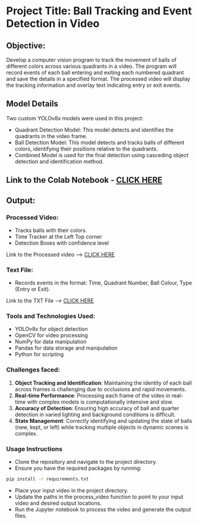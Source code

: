 # Project Title: Ball Tracking and Event Detection in Video 

## Objective:
Develop a computer vision program to track the movement of balls of different colors across various quadrants in a video. The program will record events of each ball entering and exiting each numbered quadrant and save the details in a specified format. The processed video will display the tracking information and overlay text indicating entry or exit events.

## Model Details
Two custom YOLOv8x models were used in this project:

- Quadrant Detection Model: This model detects and identifies the quadrants in the video frame.
- Ball Detection Model: This model detects and tracks balls of different colors, identifying their positions relative to the quadrants.
- Combined Model is used for the final detection using casceding object detection and identification method.

## Link to the Colab Notebook - [CLICK HERE](https://colab.research.google.com/drive/1EGUlv8hCES5XOHuVv5tpenP1wSIR0ry1?usp=sharing)

## Output:

### Processed Video:

* Tracks balls with their colors.
* Time Tracker at the Left Top corner
* Detection Boxes with confidence level

Link to the Processed video --> [CLICK HERE](https://drive.google.com/file/d/1c_EzHK5AWmWOBoT0Yf4Q2Zuz8NICl0Jl/view?usp=sharing)

### Text File:

* Records events in the format: Time, Quadrant Number, Ball Colour, Type (Entry or Exit).

Link to the TXT File --> [CLICK HERE](cleaned_result.txt)

### Tools and Technologies Used:

* YOLOv8x for object detection
* OpenCV for video processing
* NumPy for data manipulation
* Pandas for data storage and manipulation
* Python for scripting

### Challenges faced:

1. **Object Tracking and Identification**: Maintaining the identity of each ball across frames is challenging due to occlusions and rapid movements.
2. **Real-time Performance**: Processing each frame of the video in real-time with complex models is computationally intensive and slow.
3. **Accuracy of Detection**: Ensuring high accuracy of ball and quarter detection in varied lighting and background conditions is difficult.
4. **State Management**: Correctly identifying and updating the state of balls (new, kept, or left) while tracking multiple objects in dynamic scenes is complex.

   
### Usage Instructions
* Clone the repository and navigate to the project directory.
* Ensure you have the required packages by running:
  
```bash
pip install -r requirements.txt
```

* Place your input video in the project directory.
* Update the paths in the process_video function to point to your input video and desired output locations.
* Run the Jupyter notebook to process the video and generate the output files.
